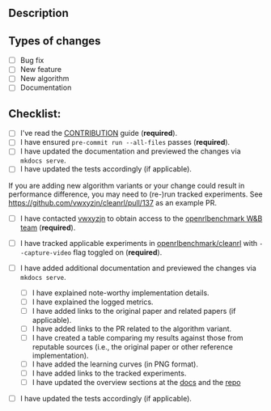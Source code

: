 ## Description
<!--- Provide a general summary of your changes in here-->

## Types of changes
<!--- What types of changes does your code introduce? Put an `x` in all the boxes that apply: -->
- [ ] Bug fix
- [ ] New feature
- [ ] New algorithm
- [ ] Documentation

## Checklist:
<!--- Go over all the following points, and put an `x` in all the boxes that apply. -->
<!--- If you're unsure about any of these, don't hesitate to ask. We're here to help! -->
- [ ] I've read the [CONTRIBUTION](https://github.com/vwxyzjn/cleanrl/blob/master/CONTRIBUTING.md) guide (**required**).
- [ ] I have ensured `pre-commit run --all-files` passes (**required**).
- [ ] I have updated the documentation and previewed the changes via `mkdocs serve`.
- [ ] I have updated the tests accordingly (if applicable).

If you are adding new algorithm variants or your change could result in performance difference, you may need to (re-)run tracked experiments. See https://github.com/vwxyzjn/cleanrl/pull/137 as an example PR. 
- [ ] I have contacted [vwxyzjn](https://github.com/vwxyzjn) to obtain access to the [openrlbenchmark W&B team](https://wandb.ai/openrlbenchmark) (**required**).
- [ ] I have tracked applicable experiments in [openrlbenchmark/cleanrl](https://wandb.ai/openrlbenchmark/cleanrl) with `--capture-video` flag toggled on (**required**).
- [ ] I have added additional documentation and previewed the changes via `mkdocs serve`.
    - [ ] I have explained note-worthy implementation details.
    - [ ] I have explained the logged metrics.
    - [ ] I have added links to the original paper and related papers (if applicable).
    - [ ] I have added links to the PR related to the algorithm variant.
    - [ ] I have created a table comparing my results against those from reputable sources (i.e., the original paper or other reference implementation).
    - [ ] I have added the learning curves (in PNG format).
    - [ ] I have added links to the tracked experiments.
    - [ ] I have updated the overview sections at the [docs](https://docs.cleanrl.dev/rl-algorithms/overview/) and the [repo](https://github.com/vwxyzjn/cleanrl#overview)
- [ ] I have updated the tests accordingly (if applicable).

